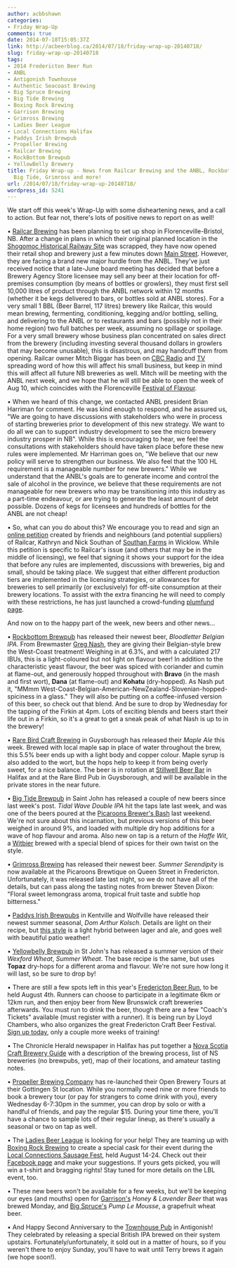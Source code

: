 ```yaml
---
author: acbbshawn
categories:
- Friday Wrap-Up
comments: true
date: 2014-07-18T15:05:37Z
link: http://acbeerblog.ca/2014/07/18/friday-wrap-up-20140718/
slug: friday-wrap-up-20140718
tags:
- 2014 Fredericton Beer Run
- ANBL
- Antigonish Townhouse
- Authentic Seacoast Brewing
- Big Spruce Brewing
- Big Tide Brewing
- Boxing Rock Brewing
- Garrison Brewing
- Grimross Brewing
- Ladies Beer League
- Local Connections Halifax
- Paddys Irish Brewpub
- Propeller Brewing
- Railcar Brewing
- RockBottom Brewpub
- YellowBelly Brewery
title: Friday Wrap-up - News from Railcar Brewing and the ANBL, Rockbottom, Rare Bird,
  Big Tide, Grimross and more!
url: /2014/07/18/friday-wrap-up-20140718/
wordpress_id: 5241
---
```


We start off this week's Wrap-Up with some disheartening news, and a call to action. But fear not, there's lots of positive news to report on as well!

• [Railcar Brewing](http://railcarbrewing.com/) has been planning to set up shop in Florenceville-Bristol, NB. After a change in plans in which their original planned location in the [Shogomoc Historical Railway Site](http://www.florencevillebristol.ca/html/shogomoc.html) was scrapped, they have now opened their retail shop and brewery just a few minutes down [Main Street](http://goo.gl/maps/6u7Gj). However, they are facing a brand new major hurdle from the ANBL. They've just received notice that a late-June board meeting has decided that before a Brewery Agency Store licensee may sell any beer at their location for off-premises consumption (by means of bottles or growlers), they must first sell 10,000 litres of product through the ANBL network within 12 months (whether it be kegs delivered to bars, or bottles sold at ANBL stores). For a very small 1 BBL (Beer Barrel, 117 litres) brewery like Railcar, this would mean brewing, fermenting, conditioning, kegging and/or bottling, selling, and delivering to the ANBL or to restaurants and bars (possibly not in their home region) two full batches per week, assuming no spillage or spoilage. For a very small brewery whose business plan concentrated on sales direct from the brewery (including investing several thousand dollars in growlers that may become unusable), this is disastrous, and may handcuff them from opening. Railcar owner Mitch Biggar has been on [CBC Radio](http://www.cbc.ca/informationmorningfredericton/2014/07/17/brewery-changes/) and [TV](http://www.cbc.ca/news/canada/new-brunswick/start-up-brewing-company-daunted-by-new-nb-liquor-rules-1.2710603) spreading word of how this will affect his small business, but keep in mind this will affect all future NB breweries as well. Mitch will be meeting with the ANBL next week, and we hope that he will still be able to open the week of Aug 10, which coincides with the Florenceville [Festival of Flavour](http://www.festivalofflavour.com/).

• When we heard of this change, we contacted ANBL president Brian Harriman for comment. He was kind enough to respond, and he assured us, "We are going to have discussions with stakeholders who were in process of starting breweries prior to development of this new strategy. We want to do all we can to support industry development to see the micro brewery industry prosper in NB". While this is encouraging to hear, we feel the consultations with stakeholders should have taken place before these new rules were implemented.  Mr Harriman goes on, "We believe that our new policy will serve to strengthen our business. We also feel that the 100 HL requirement is a manageable number for new brewers." While we understand that the ANBL's goals are to generate income and control the sale of alcohol in the province, we believe that these requirements are not manageable for new brewers who may be transitioning into this industry as a part-time endeavour, or are trying to generate the least amount of debt possible. Dozens of kegs for licensees and hundreds of bottles for the ANBL are not cheap!

• So, what can you do about this? We encourage you to read and sign an [online petition](http://www.change.org/petitions/new-brunswick-government-allow-microbreweries-with-applications-into-the-province-to-sell-beer-on-site-to-the-public-for-consumption-off-site-to-proceed-under-the-old-regulations-in-place-when-the-application-was-made) created by friends and neighbours (and potential suppliers) of Railcar, Kathryn and Nick Southan of [Southan Farms](http://www.southanfarms.net/) in Wicklow. While this petition is specific to Railcar's issue (and others that may be in the middle of licensing), we feel that signing it shows your support for the idea that before any rules are implemented, discussions with breweries, big and small, should be taking place. We suggest that either different production tiers are implemented in the licensing strategies, or allowances for breweries to sell primarily (or exclusively) for off-site consumption at their brewery locations. To assist with the extra financing he will need to comply with these restrictions, he has just launched a crowd-funding [plumfund page](http://www.plumfund.com/pf/4p18y).

And now on to the happy part of the week, new beers and other news...

• [Rockbottom Brewpub](http://rockbottombrewpub.ca/) has released their newest beer, _Bloodletter Belgian IPA_. From Brewmaster [Greg Nash](https://twitter.com/__NASH__), they are giving their Belgian-style brew the West-Coast treatment! Weighing in at 6.3%, and with a calculated 217 IBUs, this is a light-coloured but not light on flavour beer! In addition to the characteristic yeast flavour, the beer was spiced with coriander and cumin at flame-out, and generously hopped throughout with **Bravo** (in the mash and first wort), **Dana** (at flame-out) and **Kohatu** (dry-hopped). As Nash put it, "MMmm West-Coast-Belgian-American-NewZealand-Slovenian-hopped-spiciness in a glass." They will also be putting on a coffee-infused version of this beer, so check out that blend. And be sure to drop by Wednesday for the tapping of the Firkin at 4pm. Lots of exciting blends and beers start their life out in a Firkin, so it's a great to get a sneak peak of what Nash is up to in the brewery!

• [Rare Bird Craft Brewing](http://www.rarebirdbeer.com/) in Guysborough has released their _Maple Ale_ this week. Brewed with local maple sap in place of water throughout the brew, this 5.5% beer ends up with a light body and copper colour. Maple syrup is also added to the wort, but the hops help to keep it from being overly sweet, for a nice balance. The beer is in rotation at [Stillwell Beer Bar](http://www.barstillwell.com/) in Halifax and at the Rare Bird Pub in Guysborough, and will be available in the private stores in the near future.

• [Big Tide Brewpub](http://bigtidebrew.com/) in Saint John has released a couple of new beers since last week's post. _Tidal Wave Double IPA_ hit the taps late last week, and was one of the beers poured at the [Picaroons Brewer's Bash](http://brewersbash.picaroons.ca/) last weekend. We're not sure about this incarnation, but previous versions of this beer weighed in around 9%, and loaded with multiple dry hop additions for a wave of hop flavour and aroma. Also new on tap is a return of the _Haffe Wit_, a [Witbier](http://www.bjcp.org/2008styles/style16.php#1a) brewed with a special blend of spices for their own twist on the style.

• [Grimross Brewing](https://www.facebook.com/pages/Grimross-Brewing-Co/110264115801307) has released their newest beer. _Summer Serendipity_ is now available at the Picaroons Brewtique on Queen Street in Fredericton. Unfortunately, it was released late last night, so we do not have all of the details, but can pass along the tasting notes from brewer Steven Dixon: "Floral sweet lemongrass aroma, tropical fruit taste and subtle hop bitterness."

• [Paddys Irish Brewpubs](http://www.paddyspub.ca/) in Kentville and Wolfville have released their newest summer seasonal, _Dom Arthur Kolsch_. Details are light on their recipe, but [this style](http://www.bjcp.org/2008styles/style06.php#1c) is a light hybrid between lager and ale, and goes well with beautiful patio weather!

• [Yellowbelly Brewpub](http://www.yellowbellybrewery.com/) in St John's has released a summer version of their _Wexford Wheat_, _Summer Wheat_. The base recipe is the same, but uses **Topaz** dry-hops for a different aroma and flavour. We're not sure how long it will last, so be sure to drop by!

• There are still a few spots left in this year's [Fredericton Beer Run](https://www.eventbrite.ca/e/fredericton-beer-run-2014-tickets-8430659329), to be held August 4th. Runners can choose to participate in a legitimate 6km or 12km run, and then enjoy beer from New Brunswick craft breweries afterwards. You must run to drink the beer, though there are a few "Coach's Tickets" available (must register with a runner). It is being run by Lloyd Chambers, who also organizes the great Fredericton Craft Beer Festival. [Sign up today](https://www.eventbrite.ca/e/fredericton-beer-run-2014-tickets-8430659329), only a couple more weeks of training!

• The Chronicle Herald newspaper in Halifax has put together a [Nova Scotia Craft Brewery Guide](http://thechronicleherald.ca/nscraftbeer) with a description of the brewing process, list of NS breweries (no brewpubs, yet), map of their locations, and amateur tasting notes.

• [Propeller Brewing Company](http://www.drinkpropeller.ca/) has re-launched their Open Brewery Tours at their Gottingen St location. While you normally need nine or more friends to book a brewery tour (or pay for strangers to come drink with you), every Wednesday 6-7:30pm in the summer, you can drop by solo or with a handful of friends, and pay the regular $15. During your time there, you'll have a chance to sample lots of their regular lineup, as there's usually a seasonal or two on tap as well.

• The [Ladies Beer League](http://ladiesbeerleague.ca/) is looking for your help! They are teaming up with [Boxing Rock Brewing](http://www.boxingrock.ca/) to create a special cask for their event during the [Local Connections Sausage Fest](https://www.facebook.com/events/1499781850233720/), held August 14-24. Check out their [Facebook page](https://www.facebook.com/LadiesBeerDrinkingLeague/posts/681386271953259) and make your suggestions. If yours gets picked, you will win a t-shirt and bragging rights! Stay tuned for more details on the LBL event, too.

• These new beers won't be available for a few weeks, but we'll be keeping our eyes (and mouths) open for [Garrison's](http://www.garrisonbrewing.com/) _Honey & Lavender Beer_ that was brewed Monday, and [Big Spruce's](http://www.bigspruce.ca/) _Pump Le Mousse_, a grapefruit wheat beer.

• And Happy Second Anniversary to the [Townhouse Pub](http://antigonishtownhouse.wordpress.com/) in Antigonish! They celebrated by releasing a special British IPA brewed on their system upstairs. Fortunately/unfortunately, it sold out in a matter of hours, so if you weren't there to enjoy Sunday, you'll have to wait until Terry brews it again (we hope soon!).

